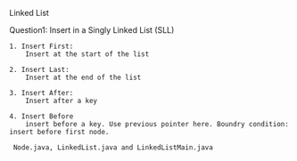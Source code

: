 Linked List


Question1: Insert in a Singly Linked List (SLL)

	1. Insert First:
		Insert at the start of the list

	2. Insert Last:
		Insert at the end of the list 

	3. Insert After:
		Insert after a key

	4. Insert Before
		insert before a key. Use previous pointer here. Boundry condition: insert before first node.

	 Node.java, LinkedList.java and LinkedListMain.java